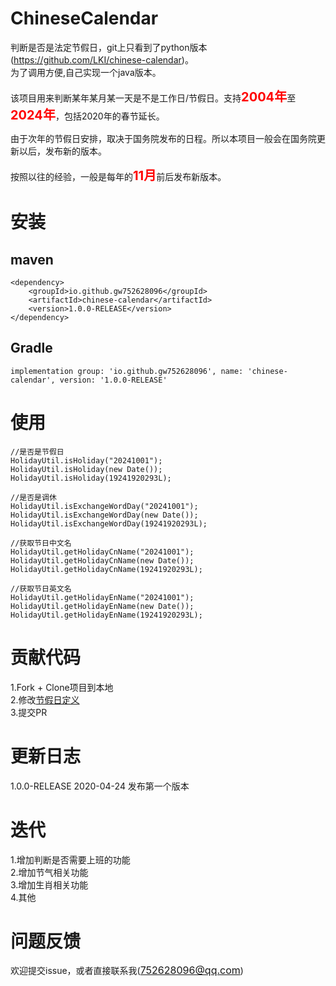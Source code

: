 # ChineseCalendar
判断是否是法定节假日，git上只看到了python版本(https://github.com/LKI/chinese-calendar)。  
为了调用方便,自己实现一个java版本。

该项目用来判断某年某月某一天是不是工作日/节假日。支持<text style="color:red;font-size:20px;font-weight:bold">2004年</text>至<text style="color:red;font-size:20px;font-weight:bold">2024年</text>，包括2020年的春节延长。  

由于次年的节假日安排，取决于国务院发布的日程。所以本项目一般会在国务院更新以后，发布新的版本。  

按照以往的经验，一般是每年的<text style="color:red;font-size:20px;font-weight:bold">11月</text>前后发布新版本。  

安装
====
maven
----
    <dependency>
        <groupId>io.github.gw752628096</groupId>
        <artifactId>chinese-calendar</artifactId>
        <version>1.0.0-RELEASE</version>
    </dependency>
Gradle
----
    implementation group: 'io.github.gw752628096', name: 'chinese-calendar', version: '1.0.0-RELEASE'

使用
====
    //是否是节假日
    HolidayUtil.isHoliday("20241001");
    HolidayUtil.isHoliday(new Date());
    HolidayUtil.isHoliday(19241920293L);
    
    //是否是调休
    HolidayUtil.isExchangeWordDay("20241001");
    HolidayUtil.isExchangeWordDay(new Date());
    HolidayUtil.isExchangeWordDay(19241920293L);

    //获取节日中文名
    HolidayUtil.getHolidayCnName("20241001");
    HolidayUtil.getHolidayCnName(new Date());
    HolidayUtil.getHolidayCnName(19241920293L);

    //获取节日英文名
    HolidayUtil.getHolidayEnName("20241001");
    HolidayUtil.getHolidayEnName(new Date());
    HolidayUtil.getHolidayEnName(19241920293L);

贡献代码
====
1.Fork + Clone项目到本地  
2.修改[节假日定义](https://github.com/gw752628096/chineseCalendar/blob/main/src/main/java/com/holiday/constants/VacationConstant.java)  
3.提交PR  

更新日志
====
1.0.0-RELEASE 2020-04-24 发布第一个版本

迭代
====
1.增加判断是否需要上班的功能  
2.增加节气相关功能  
3.增加生肖相关功能  
4.其他

问题反馈
====
欢迎提交issue，或者直接联系我(<text style="color:blue;font-size:16px">752628096@qq.com</text>)